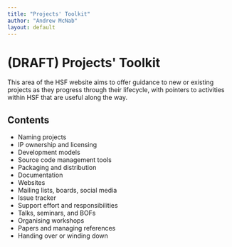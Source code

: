 ```yaml
---
title: "Projects' Toolkit"
author: "Andrew McNab"
layout: default
---
```


# (DRAFT) Projects' Toolkit

This area of the HSF website aims to offer guidance to new or existing projects
as they progress through their lifecycle, with pointers to activities within HSF
that are useful along the way.

## Contents

- Naming projects
- IP ownership and licensing
- Development models
- Source code management tools
- Packaging and distribution
- Documentation
- Websites
- Mailing lists, boards, social media
- Issue tracker
- Support effort and responsibilities
- Talks, seminars, and BOFs
- Organising workshops
- Papers and managing references
- Handing over or winding down

